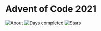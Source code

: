 # Advent of Code 2021

[![About](https://img.shields.io/badge/Advent%20of%20Code%20🎄-2021-brightgreen)](https://adventofcode.com/2021/about)
[![Days completed](https://img.shields.io/badge/day%20📅-1-blue)](https://adventofcode.com/2021)
[![Stars](https://img.shields.io/badge/stars%20⭐-2-yellow)](https://adventofcode.com/2021/stats)
